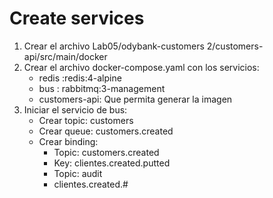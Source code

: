 # Create services
1. Crear el archivo Lab05/odybank-customers 2/customers-api/src/main/docker
1. Crear el archivo docker-compose.yaml con los servicios:
    * redis :redis:4-alpine
    * bus : rabbitmq:3-management
    * customers-api: Que permita generar la imagen
1. Iniciar el servicio de bus:
    * Crear topic: customers
    * Crear queue: customers.created
    * Crear binding: 
        * Topic: customers.created
        * Key: clientes.created.putted
        * Topic: audit
        * clientes.created.#
